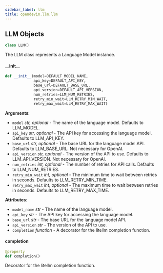 ```yaml
---
sidebar_label: llm
title: opendevin.llm.llm
---
```


## LLM Objects

```python
class LLM()
```

The LLM class represents a Language Model instance.

#### \_\_init\_\_

```python
def __init__(model=DEFAULT_MODEL_NAME,
             api_key=DEFAULT_API_KEY,
             base_url=DEFAULT_BASE_URL,
             api_version=DEFAULT_API_VERSION,
             num_retries=LLM_NUM_RETRIES,
             retry_min_wait=LLM_RETRY_MIN_WAIT,
             retry_max_wait=LLM_RETRY_MAX_WAIT)
```

**Arguments**:

- `model` _str, optional_ - The name of the language model. Defaults to LLM_MODEL.
- `api_key` _str, optional_ - The API key for accessing the language model. Defaults to LLM_API_KEY.
- `base_url` _str, optional_ - The base URL for the language model API. Defaults to LLM_BASE_URL. Not necessary for OpenAI.
- `api_version` _str, optional_ - The version of the API to use. Defaults to LLM_API_VERSION. Not necessary for OpenAI.
- `num_retries` _int, optional_ - The number of retries for API calls. Defaults to LLM_NUM_RETRIES.
- `retry_min_wait` _int, optional_ - The minimum time to wait between retries in seconds. Defaults to LLM_RETRY_MIN_TIME.
- `retry_max_wait` _int, optional_ - The maximum time to wait between retries in seconds. Defaults to LLM_RETRY_MAX_TIME.

**Attributes**:

- `model_name` _str_ - The name of the language model.
- `api_key` _str_ - The API key for accessing the language model.
- `base_url` _str_ - The base URL for the language model API.
- `api_version` _str_ - The version of the API to use.
- `completion` _function_ - A decorator for the litellm completion function.

#### completion

```python
@property
def completion()
```

Decorator for the litellm completion function.
